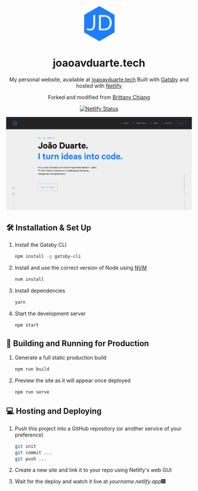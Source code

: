 <div align="center">
  <img alt="Logo" src="https://raw.githubusercontent.com/JoaoAVDuarte/siteTest/master/src/images/logo.png?token=ADZYCHM3CVR7JNT5OCK4N33AKEJ5W" width="95" />
</div>
<h1 align="center">
  joaoavduarte.tech
</h1>
<p align="center">
  My personal website, available at <a href="https://joaoavduarte.tech" target="_blank">joaoavduarte.tech</a> Built with <a href="https://www.gatsbyjs.org/" target="_blank">Gatsby</a> and hosted with <a href="https://www.netlify.com/" target="_blank">Netlify</a>
</p>

<p align="center">
  Forked and modified from <a href="https://github.com/bchiang7/v4" target="_blank">Brittany Chiang</a>
</p>
<p align="center">
  <a href="https://app.netlify.com/sites/joaoduarte/deploys" target="_blank">
    <img src="https://api.netlify.com/api/v1/badges/87d825ba-663d-40d1-8454-823f03759ec4/deploy-status" alt="Netlify Status" />
  </a>
</p>

![demo](https://raw.githubusercontent.com/JoaoAVDuarte/siteTest/master/src/images/og.png?token=ADZYCHLGSRFEE6TEBQWUYGDAKEKPW)

## 🛠 Installation & Set Up

1. Install the Gatsby CLI

   ```sh
   npm install -g gatsby-cli
   ```

2. Install and use the correct version of Node using [NVM](https://github.com/nvm-sh/nvm)

   ```sh
   nvm install
   ```

3. Install dependencies

   ```sh
   yarn
   ```

4. Start the development server

   ```sh
   npm start
   ```

## 🚀 Building and Running for Production

1. Generate a full static production build

   ```sh
   npm run build
   ```

2. Preview the site as it will appear once deployed

   ```sh
   npm run serve
   ```

## 💻 Hosting and Deploying

1. Push this project into a GitHub repository (or another service of your preference)

   ```sh
   git init
   git commit ...
   git push ...
   ```

2. Create a new site and link it to your repo using Netlify's web GUI

3. Wait for the deploy and watch it live at *yourname.netlify.app*🎆
